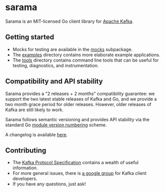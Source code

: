 # sarama
Sarama is an MIT-licensed Go client library for [Apache Kafka](https://kafka.apache.org/).

## Getting started

- Mocks for testing are available in the [mocks](./mocks) subpackage.
- The [examples](./examples) directory contains more elaborate example applications.
- The [tools](./tools) directory contains command line tools that can be useful for testing, diagnostics, and instrumentation.

## Compatibility and API stability

Sarama provides a "2 releases + 2 months" compatibility guarantee: we support
the two latest stable releases of Kafka and Go, and we provide a two month
grace period for older releases. However, older releases of Kafka are still likely to work.

Sarama follows semantic versioning and provides API stability via the standard Go
[module version numbering](https://go.dev/doc/modules/version-numbers) scheme.

A changelog is available [here](CHANGELOG.md).

## Contributing

- The [Kafka Protocol Specification](https://cwiki.apache.org/confluence/display/KAFKA/A+Guide+To+The+Kafka+Protocol) contains a wealth of useful information.
- For more general issues, there is [a google group](https://groups.google.com/forum/#!forum/kafka-clients) for Kafka client developers.
- If you have any questions, just ask!
